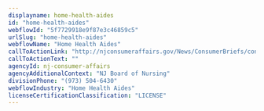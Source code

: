 ```yaml
---
displayname: home-health-aides
id: "home-health-aides"
webflowId: "5f7729918e9f87e3c46859c5"
urlSlug: "home-health-aides"
webflowName: "Home Health Aides"
callToActionLink: "http://njconsumeraffairs.gov/News/ConsumerBriefs/consumer-tips-on-certified-home-health-aides-chhha.pdf"
callToActionText: ""
agencyId: nj-consumer-affairs
agencyAdditionalContext: "NJ Board of Nursing"
divisionPhone: "(973) 504-6430"
webflowIndustry: "Home Health Aides"
licenseCertificationClassification: "LICENSE"
---
```

